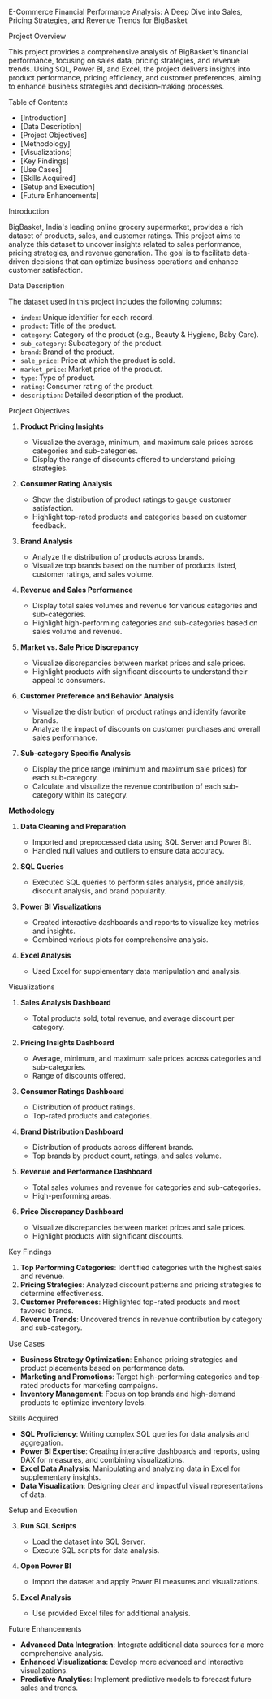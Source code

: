 E-Commerce Financial Performance Analysis: A Deep Dive into Sales, Pricing Strategies, and Revenue Trends for BigBasket

Project Overview

This project provides a comprehensive analysis of BigBasket's financial performance, focusing on sales data, pricing strategies, and revenue trends. Using SQL, Power BI, and Excel, the project delivers insights into product performance, pricing efficiency, and customer preferences, aiming to enhance business strategies and decision-making processes.

Table of Contents

- [Introduction]
- [Data Description]
- [Project Objectives]
- [Methodology]
- [Visualizations]
- [Key Findings]
- [Use Cases]
- [Skills Acquired]
- [Setup and Execution]
- [Future Enhancements]


Introduction

BigBasket, India's leading online grocery supermarket, provides a rich dataset of products, sales, and customer ratings. This project aims to analyze this dataset to uncover insights related to sales performance, pricing strategies, and revenue generation. The goal is to facilitate data-driven decisions that can optimize business operations and enhance customer satisfaction.

Data Description

The dataset used in this project includes the following columns:
- `index`: Unique identifier for each record.
- `product`: Title of the product.
- `category`: Category of the product (e.g., Beauty & Hygiene, Baby Care).
- `sub_category`: Subcategory of the product.
- `brand`: Brand of the product.
- `sale_price`: Price at which the product is sold.
- `market_price`: Market price of the product.
- `type`: Type of product.
- `rating`: Consumer rating of the product.
- `description`: Detailed description of the product.

Project Objectives

1. **Product Pricing Insights**
   - Visualize the average, minimum, and maximum sale prices across categories and sub-categories.
   - Display the range of discounts offered to understand pricing strategies.

2. **Consumer Rating Analysis**
   - Show the distribution of product ratings to gauge customer satisfaction.
   - Highlight top-rated products and categories based on customer feedback.

3. **Brand Analysis**
   - Analyze the distribution of products across brands.
   - Visualize top brands based on the number of products listed, customer ratings, and sales volume.

4. **Revenue and Sales Performance**
   - Display total sales volumes and revenue for various categories and sub-categories.
   - Highlight high-performing categories and sub-categories based on sales volume and revenue.

5. **Market vs. Sale Price Discrepancy**
   - Visualize discrepancies between market prices and sale prices.
   - Highlight products with significant discounts to understand their appeal to consumers.

6. **Customer Preference and Behavior Analysis**
   - Visualize the distribution of product ratings and identify favorite brands.
   - Analyze the impact of discounts on customer purchases and overall sales performance.

7. **Sub-category Specific Analysis**
   - Display the price range (minimum and maximum sale prices) for each sub-category.
   - Calculate and visualize the revenue contribution of each sub-category within its category.

**Methodology**

1. **Data Cleaning and Preparation**
   - Imported and preprocessed data using SQL Server and Power BI.
   - Handled null values and outliers to ensure data accuracy.

2. **SQL Queries**
   - Executed SQL queries to perform sales analysis, price analysis, discount analysis, and brand popularity.

3. **Power BI Visualizations**
   - Created interactive dashboards and reports to visualize key metrics and insights.
   - Combined various plots for comprehensive analysis.

4. **Excel Analysis**
   - Used Excel for supplementary data manipulation and analysis.

Visualizations

1. **Sales Analysis Dashboard**
   - Total products sold, total revenue, and average discount per category.

2. **Pricing Insights Dashboard**
   - Average, minimum, and maximum sale prices across categories and sub-categories.
   - Range of discounts offered.

3. **Consumer Ratings Dashboard**
   - Distribution of product ratings.
   - Top-rated products and categories.

4. **Brand Distribution Dashboard**
   - Distribution of products across different brands.
   - Top brands by product count, ratings, and sales volume.

5. **Revenue and Performance Dashboard**
   - Total sales volumes and revenue for categories and sub-categories.
   - High-performing areas.

6. **Price Discrepancy Dashboard**
   - Visualize discrepancies between market prices and sale prices.
   - Highlight products with significant discounts.

Key Findings

1. **Top Performing Categories**: Identified categories with the highest sales and revenue.
2. **Pricing Strategies**: Analyzed discount patterns and pricing strategies to determine effectiveness.
3. **Customer Preferences**: Highlighted top-rated products and most favored brands.
4. **Revenue Trends**: Uncovered trends in revenue contribution by category and sub-category.

Use Cases

- **Business Strategy Optimization**: Enhance pricing strategies and product placements based on performance data.
- **Marketing and Promotions**: Target high-performing categories and top-rated products for marketing campaigns.
- **Inventory Management**: Focus on top brands and high-demand products to optimize inventory levels.

Skills Acquired

- **SQL Proficiency**: Writing complex SQL queries for data analysis and aggregation.
- **Power BI Expertise**: Creating interactive dashboards and reports, using DAX for measures, and combining visualizations.
- **Excel Data Analysis**: Manipulating and analyzing data in Excel for supplementary insights.
- **Data Visualization**: Designing clear and impactful visual representations of data.

Setup and Execution

3. **Run SQL Scripts**
   - Load the dataset into SQL Server.
   - Execute SQL scripts for data analysis.

4. **Open Power BI**
   - Import the dataset and apply Power BI measures and visualizations.

5. **Excel Analysis**
   - Use provided Excel files for additional analysis.

Future Enhancements

- **Advanced Data Integration**: Integrate additional data sources for a more comprehensive analysis.
- **Enhanced Visualizations**: Develop more advanced and interactive visualizations.
- **Predictive Analytics**: Implement predictive models to forecast future sales and trends.

